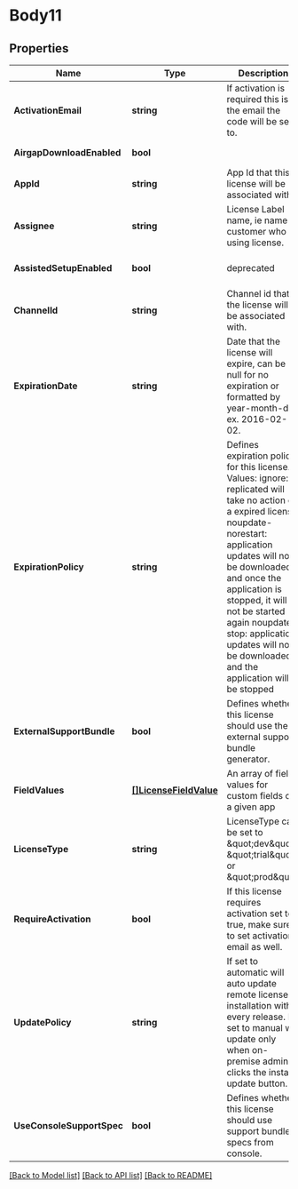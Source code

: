 # Body11

## Properties
Name | Type | Description | Notes
------------ | ------------- | ------------- | -------------
**ActivationEmail** | **string** | If activation is required this is the email the code will be sent to. | [default to null]
**AirgapDownloadEnabled** | **bool** |  | [default to null]
**AppId** | **string** | App Id that this license will be associated with. | [default to null]
**Assignee** | **string** | License Label name, ie name of customer who is using license. | [default to null]
**AssistedSetupEnabled** | **bool** | deprecated | [optional] [default to null]
**ChannelId** | **string** | Channel id that the license will be associated with. | [default to null]
**ExpirationDate** | **string** | Date that the license will expire, can be null for no expiration or formatted by year-month-day ex. 2016-02-02. | [default to null]
**ExpirationPolicy** | **string** | Defines expiration policy for this license.  Values: ignore: replicated will take no action on a expired license noupdate-norestart: application updates will not be downloaded, and once the application is stopped, it will not be started again noupdate-stop: application updates will not be downloaded and the application will be stopped | [default to null]
**ExternalSupportBundle** | **bool** | Defines whether this license should use the external support bundle generator. | [optional] [default to null]
**FieldValues** | [**[]LicenseFieldValue**](LicenseFieldValue.md) | An array of field values for custom fields of a given app | [default to null]
**LicenseType** | **string** | LicenseType can be set to \&quot;dev\&quot;, \&quot;trial\&quot;, or \&quot;prod\&quot; | [default to null]
**RequireActivation** | **bool** | If this license requires activation set to true, make sure to set activation email as well. | [default to null]
**UpdatePolicy** | **string** | If set to automatic will auto update remote license installation with every release. If set to manual will update only when on-premise admin clicks the install update button. | [default to null]
**UseConsoleSupportSpec** | **bool** | Defines whether this license should use support bundle specs from console. | [optional] [default to null]

[[Back to Model list]](../README.md#documentation-for-models) [[Back to API list]](../README.md#documentation-for-api-endpoints) [[Back to README]](../README.md)


